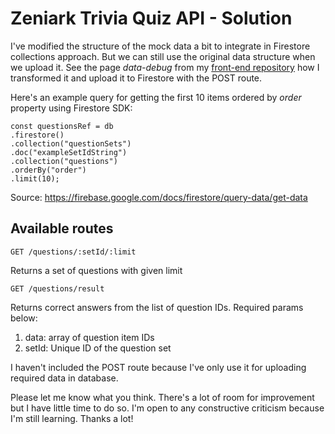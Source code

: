 # Zeniark Trivia Quiz API - Solution

I've modified the structure of the mock data a bit to integrate in Firestore collections approach. But we can still use the original data structure when we upload it. See the page _data-debug_ from my [front-end repository](https://github.com/lamsmallari/zeniark-trivia-quiz-app) how I transformed it and upload it to Firestore with the POST route.

Here's an example query for getting the first 10 items ordered by _order_ property using Firestore SDK:

    const questionsRef = db
    .firestore()
    .collection("questionSets")
    .doc("exampleSetIdString")
    .collection("questions")
    .orderBy("order")
    .limit(10);

Source: https://firebase.google.com/docs/firestore/query-data/get-data

## Available routes

    GET /questions/:setId/:limit

Returns a set of questions with given limit

    GET /questions/result

Returns correct answers from the list of question IDs. Required params below:

1. data: array of question item IDs
2. setId: Unique ID of the question set

I haven't included the POST route because I've only use it for uploading required data in database.

Please let me know what you think. There's a lot of room for improvement but I have little time to do so. I'm open to any constructive criticism because I'm still learning. Thanks a lot!
